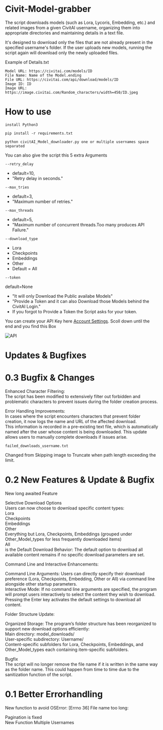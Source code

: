 # Civit-Model-grabber
The script downloads models (such as Lora, Lycoris, Embedding, etc.) and related images from a given CivitAI username, organizing them into appropriate directories and maintaining details in a text file. 

It's designed to download only the files that are not already present in the specified username's folder.
If the user uploads new models, running the script again will download only the newly uploaded files.

Example of Details.txt 
```
Model URL: https://civitai.com/models/ID
File Name: Name of the Model.ending
File URL: https://civitai.com/api/download/models/ID
Image ID: ID
Image URL: https://image.civitai.com/Random_characters/width=450/ID.jpeg
```

# How to  use
```
install Python3
```
```
pip install -r requirements.txt
```
```
python civitAI_Model_downloader.py one or multiple usernames space separated
```
You  can also  give the script this 5 extra Arguments
```
--retry_delay 
```
+ default=10,
+ "Retry delay in seconds."
```
--max_tries
```
+ default=3,
+ "Maximum number of retries."
```
--max_threads
```
 + default=5, 
 + "Maximum number of concurrent threads.Too many produces API Failure."
```
--download_type
```
+ Lora
+ Checkpoints
+ Embeddings
+ Other
+ Default = All
```
--token 
```
default=None
+ "It will only Download the Public availabe Models"
+ "Provide a Token and it can also Download those Models behind the CivitAI Login."
+ If you forgot to Provide a Token the Script asks for your token.

You can create your API Key here
 [Account Settings](https://civitai.com/user/account).
 Scoll down until  the end and you  find this Box

![API](https://github.com/Confuzu/CivitAI-Model-grabber/assets/133601702/bc126680-62bd-41db-8211-a47b55d5fd36)

 # Updates & Bugfixes

# 0.3 Bugfix & Changes

Enhanced Character Filtering: <br /> 
The script has been modified to extensively filter out forbidden and problematic characters to prevent issues during the folder creation process. <br />

Error Handling Improvements: <br />
In cases where the script encounters characters that prevent folder creation, it now logs the name and URL of the affected download. <br /> 
This information is recorded in a pre-existing text file, which is automatically named after the user whose content is being downloaded. This update allows users to manually complete downloads if issues arise.<br />
```
failed_downloads_username.txt
```
Changed from Skipping image to Truncate when path length exceeding the limit. <br /> 


 # 0.2 New Features & Update & Bugfix 
New long awaited Feature <br /> 

Selective Download Options <br />
Users can now choose to download specific content types: <br />
Lora <br />
Checkpoints <br />
Embeddings <br />
Other <br />
Everything but Lora, Checkpoints, Embeddings (grouped under Other_Model_types for less frequently downloaded items) <br /> 
All <br />
is the Default Download Behavior: The default option to download all available content remains if no specific download parameters are set. <br /> 

Command Line and Interactive Enhancements: <br /> 

Command Line Arguments: Users can directly specify their download preference (Lora, Checkpoints, Embedding, Other or All) via command line alongside other startup parameters. <br /> 
Interactive Mode: If no command line arguments are specified, the program will prompt users interactively to select the content they wish to download. Pressing the Enter key activates the default settings to download all content. <br /> 

Folder Structure Update: <br /> 

Organized Storage: The program’s folder structure has been reorganized to support new download options efficiently: <br />
Main directory: model_downloads/ <br />
User-specific subdirectory: Username/ <br />
Content-specific subfolders for Lora, Checkpoints, Embeddings, and Other_Model_types each containing item-specific subfolders. <br />

Bugfix <br /> 
The script will no longer remove the file name if it is written in the same way as the folder name. This could happen from time to time due to the sanitization function of the script. 

# 0.1 Better Errorhandling <br /> 
New function to avoid OSError: [Errno 36] File name too long: <br /> 

Pagination is fixed <br /> 
New Function Multiple Usernames <br /> 




